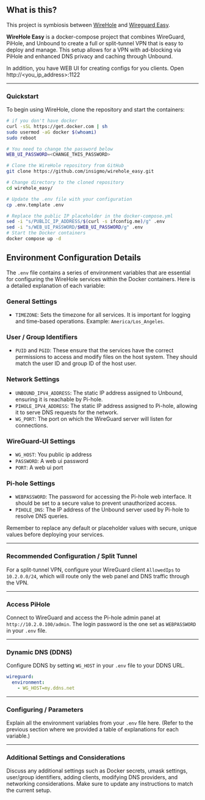 
## What is this?
This project is symbiosis between [WireHole](https://github.com/IAmStoxe) and [Wireguard Easy](https://github.com/wg-easy/wg-easy). 

**WireHole Easy** is a docker-compose project that combines WireGuard, PiHole, and Unbound to create a full or split-tunnel VPN that is easy to deploy and manage. This setup allows for a VPN with ad-blocking via PiHole and enhanced DNS privacy and caching through Unbound.

In addition, you have WEB UI for creating configs for you clients. Open http://<you_ip_address>:1122

---

### Quickstart

To begin using WireHole, clone the repository and start the containers:

```bash
# if you don't have docker
curl -sSL https://get.docker.com | sh
sudo usermod -aG docker $(whoami)
sudo reboot

# You need to change the password below
WEB_UI_PASSWORD=<CHANGE_THIS_PASSWORD>

# Clone the WireHole repository from GitHub
git clone https://github.com/insigmo/wirehole_easy.git

# Change directory to the cloned repository
cd wirehole_easy/

# Update the .env file with your configuration
cp .env.template .env

# Replace the public IP placeholder in the docker-compose.yml
sed -i "s/PUBLIC_IP_ADDRESS/$(curl -s ifconfig.me)/g" .env
sed -i "s/WEB_UI_PASSWORD/$WEB_UI_PASSWORD/g" .env
# Start the Docker containers
docker compose up -d
```

## Environment Configuration Details

The `.env` file contains a series of environment variables that are essential for configuring the WireHole services within the Docker containers. Here is a detailed explanation of each variable:

### General Settings

- `TIMEZONE`: Sets the timezone for all services. It is important for logging and time-based operations. Example: `America/Los_Angeles`.

### User / Group Identifiers

- `PUID` and `PGID`: These ensure that the services have the correct permissions to access and modify files on the host system. They should match the user ID and group ID of the host user.

### Network Settings

- `UNBOUND_IPV4_ADDRESS`: The static IP address assigned to Unbound, ensuring it is reachable by Pi-hole.
- `PIHOLE_IPV4_ADDRESS`: The static IP address assigned to Pi-hole, allowing it to serve DNS requests for the network.
- `WG_PORT`: The port on which the WireGuard server will listen for connections.

### WireGuard-UI Settings
- `WG_HOST`: You public ip address
- `PASSWORD`: A web ui password
- `PORT`: A web ui port

### Pi-hole Settings
- `WEBPASSWORD`: The password for accessing the Pi-hole web interface. It should be set to a secure value to prevent unauthorized access.
- `PIHOLE_DNS`: The IP address of the Unbound server used by Pi-hole to resolve DNS queries.

Remember to replace any default or placeholder values with secure, unique values before deploying your services.

---

### Recommended Configuration / Split Tunnel

For a split-tunnel VPN, configure your WireGuard client `AllowedIps` to `10.2.0.0/24`, which will route only the web panel and DNS traffic through the VPN.

---

### Access PiHole

Connect to WireGuard and access the Pi-hole admin panel at `http://10.2.0.100/admin`. The login password is the one set as `WEBPASSWORD` in your `.env` file.

---

### Dynamic DNS (DDNS)

Configure DDNS by setting `WG_HOST` in your `.env` file to your DDNS URL.

```yaml
wireguard:
  environment:
    - WG_HOST=my.ddns.net
```

---

### Configuring / Parameters

Explain all the environment variables from your `.env` file here. (Refer to the previous section where we provided a table of explanations for each variable.)

---

### Additional Settings and Considerations

Discuss any additional settings such as Docker secrets, umask settings, user/group identifiers, adding clients, modifying DNS providers, and networking considerations. Make sure to update any instructions to match the current setup.
